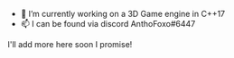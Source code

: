 - 🔭 I’m currently working on a 3D Game engine in C++17
- 📫 I can be found via discord AnthoFoxo#6447

I'll add more here soon I promise!
